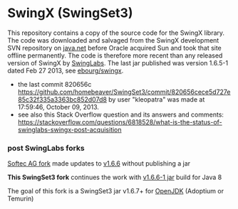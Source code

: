 # SwingX (SwingSet3)

This repository contains a copy of the source code for the SwingX library. The code was downloaded and salvaged
from the SwingX development SVN repository on [java.net](https://en.wikipedia.org/wiki/Java.net)
before Oracle acquired Sun and took that site offline permanently. The code is therefore more recent
than any released version of SwingX by [SwingLabs](https://en.wikipedia.org/wiki/SwingLabs). The last jar published was version 1.6.5-1 dated Feb 27 2013, see [ebourg/swingx](https://github.com/ebourg/swingx).

- the last commit 820656c https://github.com/homebeaver/SwingSet3/commit/820656cece5d727e85c32f335a3363bc852d07d8 by user "kleopatra" was made at 17:59:46, October 09, 2013.
- see also this Stack Overflow question and its answers and comments: https://stackoverflow.com/questions/6818528/what-is-the-status-of-swinglabs-swingx-post-acquisition

### post SwingLabs forks

[Softec AG fork](https://github.com/Softec-Open-Source-Division/swingx) made updates to [v1.6.6](https://github.com/Softec-Open-Source-Division/swingx/releases/tag/v1.6.6) without publishing a jar

**This SwingSet3 fork** continues the work with [v1.6.6-1 jar](https://github.com/homebeaver/SwingSet3/releases/tag/v1.6.6-1) build for Java 8

The goal of this fork is a SwingSet3 jar v1.6.7+ for [OpenJDK](https://en.wikipedia.org/wiki/OpenJDK) (Adoptium or Temurin)

